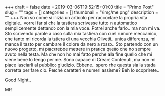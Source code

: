+++
draft = false
date = 2019-03-06T19:52:15+01:00
title = "Primo Post"
slug = ""
tags = []
categories = []
thumbnail = "/img/me.png"
description = ""
+++
Non so come si inizia un articolo per raccontare la propria vita digitale.. vorrei far si che la tastiera scrivesse tutto in automatico semplicemente dettando con la mia voce..Potrei anche farlo.. ma non  mi va. Sto scrivendo parole a caso sulla mia tastiera con quel rumore meccanico, che tanto mi ricorda la tatiera di una vecchia Olivetti.. unica differenza, mi manca il tasto per cambiare il colore da nero a rosso..
Sto partendo con un nuovo progetto, mi piacerebbe mettere in pratica quello che ho sempre avuto nella testa. Ma che non ho mai fatto perche alla fine quello che mi viene bene lo tengo per me. Sono capace di Creare Contenuti, ma non mi piace lasciarli al pubblico giudizio. Ebbene.. spero che questa sia la stada corretta per fare cio.
Perchè caratteri e numeri assieme? Beh lo scoprirete..

Good Night..

MR

